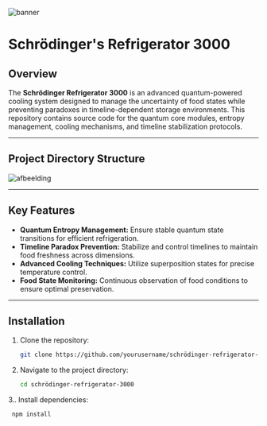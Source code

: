 ![banner](https://github.com/user-attachments/assets/cded7de6-a939-4f2d-9da0-ffba3180269a)
# Schrödinger's Refrigerator 3000
## Overview

The **Schrödinger Refrigerator 3000** is an advanced quantum-powered cooling system designed to manage the uncertainty of food states while preventing paradoxes in timeline-dependent storage environments. This repository contains source code for the quantum core modules, entropy management, cooling mechanisms, and timeline stabilization protocols.

---

## Project Directory Structure

![afbeelding](https://github.com/user-attachments/assets/8b7b789f-b2ac-4e96-9c75-0f325e38850e)

---

## Key Features
- **Quantum Entropy Management:** Ensure stable quantum state transitions for efficient refrigeration.
- **Timeline Paradox Prevention:** Stabilize and control timelines to maintain food freshness across dimensions.
- **Advanced Cooling Techniques:** Utilize superposition states for precise temperature control.
- **Food State Monitoring:** Continuous observation of food conditions to ensure optimal preservation.

---

## Installation
1. Clone the repository:
   ```bash
   git clone https://github.com/yourusername/schrödinger-refrigerator-3000.git

2. Navigate to the project directory:
   ```bash
   cd schrödinger-refrigerator-3000

3.. Install dependencies:
 ```bash
  npm install




